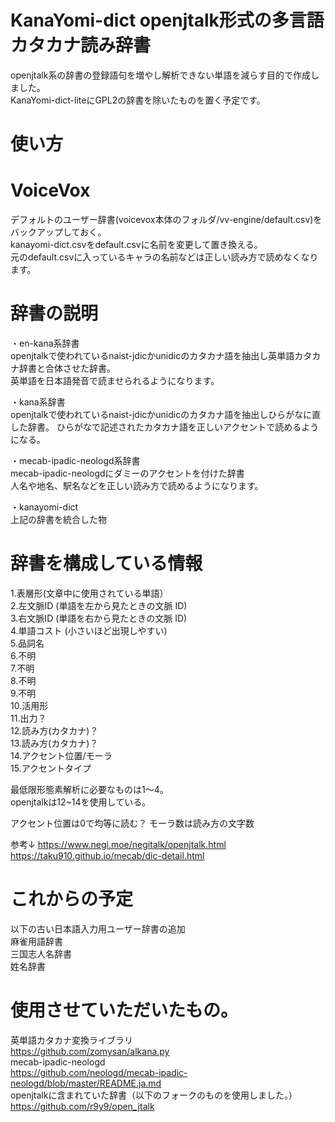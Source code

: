 # KanaYomi-dict openjtalk形式の多言語カタカナ読み辞書 
openjtalk系の辞書の登録語句を増やし解析できない単語を減らす目的で作成しました。  
KanaYomi-dict-liteにGPL2の辞書を除いたものを置く予定です。 

# 使い方
# VoiceVox
デフォルトのユーザー辞書(voicevox本体のフォルダ/vv-engine/default.csv)をバックアップしておく。  
kanayomi-dict.csvをdefault.csvに名前を変更して置き換える。  
元のdefault.csvに入っているキャラの名前などは正しい読み方で読めなくなります。  

# 辞書の説明  
・en-kana系辞書  
openjtalkで使われているnaist-jdicかunidicのカタカナ語を抽出し英単語カタカナ辞書と合体させた辞書。  
英単語を日本語発音で読ませられるようになります。

・kana系辞書  
openjtalkで使われているnaist-jdicかunidicのカタカナ語を抽出しひらがなに直した辞書。 
ひらがなで記述されたカタカナ語を正しいアクセントで読めるようになる。

・mecab-ipadic-neologd系辞書  
mecab-ipadic-neologdにダミーのアクセントを付けた辞書  
人名や地名、駅名などを正しい読み方で読めるようになります。  

・kanayomi-dict  
上記の辞書を統合した物

# 辞書を構成している情報  

1.表層形(文章中に使用されている単語）  
2.左文脈ID (単語を左から見たときの文脈 ID)  
3.右文脈ID (単語を右から見たときの文脈 ID)  
4.単語コスト (小さいほど出現しやすい)  
5.品詞名  
6.不明  
7.不明  
8.不明  
9.不明  
10.活用形  
11.出力？  
12.読み方(カタカナ)？  
13.読み方(カタカナ)？  
14.アクセント位置/モーラ  
15.アクセントタイプ  

最低限形態素解析に必要なものは1～4。  
openjtalkは12~14を使用している。  

アクセント位置は0で均等に読む？
モーラ数は読み方の文字数

参考↓
https://www.negi.moe/negitalk/openjtalk.html  
https://taku910.github.io/mecab/dic-detail.html  

# これからの予定  
以下の古い日本語入力用ユーザー辞書の追加  
麻雀用語辞書  
三国志人名辞書  
姓名辞書

# 使用させていただいたもの。  
英単語カタカナ変換ライブラリ  
https://github.com/zomysan/alkana.py  
mecab-ipadic-neologd  
https://github.com/neologd/mecab-ipadic-neologd/blob/master/README.ja.md  
openjtalkに含まれていた辞書（以下のフォークのものを使用しました。）  
https://github.com/r9y9/open_jtalk  
